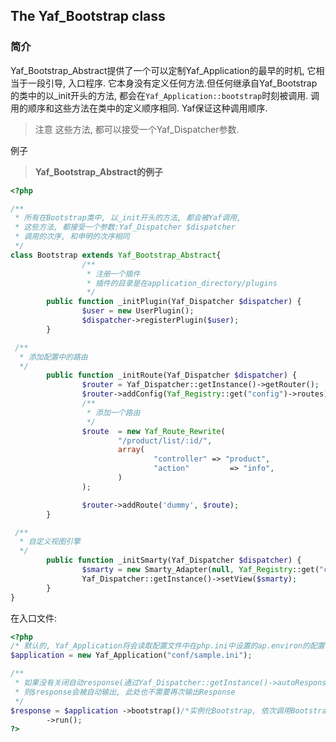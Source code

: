 ## The Yaf_Bootstrap class

### 简介

Yaf_Bootstrap_Abstract提供了一个可以定制Yaf_Application的最早的时机, 它相当于一段引导, 入口程序. 它本身没有定义任何方法.但任何继承自Yaf_Bootstrap的类中的以_init开头的方法, 都会在`Yaf_Application::bootstrap`时刻被调用. 调用的顺序和这些方法在类中的定义顺序相同. Yaf保证这种调用顺序.

> 注意 这些方法, 都可以接受一个Yaf_Dispatcher参数. 

例子 

> **Yaf_Bootstrap_Abstract的例子**

```php
<?php

/**
 * 所有在Bootstrap类中, 以_init开头的方法, 都会被Yaf调用,
 * 这些方法, 都接受一个参数:Yaf_Dispatcher $dispatcher
 * 调用的次序, 和申明的次序相同
 */
class Bootstrap extends Yaf_Bootstrap_Abstract{
                /**
                 * 注册一个插件
                 * 插件的目录是在application_directory/plugins
                 */
        public function _initPlugin(Yaf_Dispatcher $dispatcher) {
                $user = new UserPlugin();
                $dispatcher->registerPlugin($user);
        }

 /**
  * 添加配置中的路由
  */
        public function _initRoute(Yaf_Dispatcher $dispatcher) {
                $router = Yaf_Dispatcher::getInstance()->getRouter();
                $router->addConfig(Yaf_Registry::get("config")->routes);
                /**
                 * 添加一个路由
                 */
                $route  = new Yaf_Route_Rewrite(
                        "/product/list/:id/",
                        array(
                                "controller" => "product",
                                "action"         => "info",
                        )
                );

                $router->addRoute('dummy', $route);
        }

 /**
  * 自定义视图引擎
  */
        public function _initSmarty(Yaf_Dispatcher $dispatcher) {
                $smarty = new Smarty_Adapter(null, Yaf_Registry::get("config")->get("smarty"));
                Yaf_Dispatcher::getInstance()->setView($smarty);
        }
}
```
    
在入口文件:

```php
<?php
/* 默认的, Yaf_Application将会读取配置文件中在php.ini中设置的ap.environ的配置节 */
$application = new Yaf_Application("conf/sample.ini");

/** 
 * 如果没有关闭自动response(通过Yaf_Dispatcher::getInstance()->autoResponse(FALSE)), 
 * 则$response会被自动输出, 此处也不需要再次输出Response
 */
$response = $application ->bootstrap()/*实例化Bootstrap, 依次调用Bootstrap中所有_init开头的方法*/
        ->run();
?>
```


